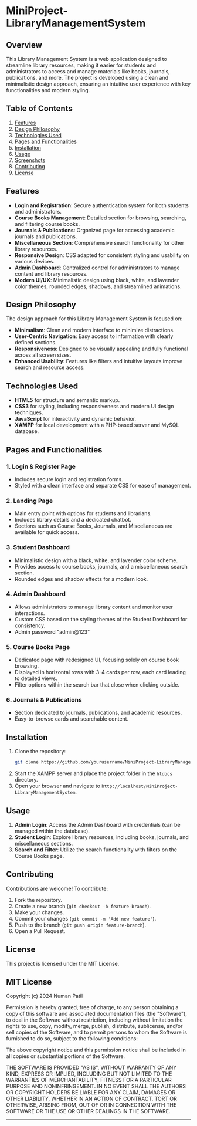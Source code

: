 # MiniProject-LibraryManagementSystem

## Overview
This Library Management System is a web application designed to streamline library resources, making it easier for students and administrators to access and manage materials like books, journals, publications, and more. The project is developed using a clean and minimalistic design approach, ensuring an intuitive user experience with key functionalities and modern styling.

## Table of Contents
1. [Features](#features)
2. [Design Philosophy](#design-philosophy)
3. [Technologies Used](#technologies-used)
4. [Pages and Functionalities](#pages-and-functionalities)
5. [Installation](#installation)
6. [Usage](#usage)
7. [Screenshots](#screenshots)
8. [Contributing](#contributing)
9. [License](#license)

## Features
- **Login and Registration**: Secure authentication system for both students and administrators.
- **Course Books Management**: Detailed section for browsing, searching, and filtering course books.
- **Journals & Publications**: Organized page for accessing academic journals and publications.
- **Miscellaneous Section**: Comprehensive search functionality for other library resources.
- **Responsive Design**: CSS adapted for consistent styling and usability on various devices.
- **Admin Dashboard**: Centralized control for administrators to manage content and library resources.
- **Modern UI/UX**: Minimalistic design using black, white, and lavender color themes, rounded edges, shadows, and streamlined animations.

## Design Philosophy
The design approach for this Library Management System is focused on:
- **Minimalism**: Clean and modern interface to minimize distractions.
- **User-Centric Navigation**: Easy access to information with clearly defined sections.
- **Responsiveness**: Designed to be visually appealing and fully functional across all screen sizes.
- **Enhanced Usability**: Features like filters and intuitive layouts improve search and resource access.

## Technologies Used
- **HTML5** for structure and semantic markup.
- **CSS3** for styling, including responsiveness and modern UI design techniques.
- **JavaScript** for interactivity and dynamic behavior.
- **XAMPP** for local development with a PHP-based server and MySQL database.

## Pages and Functionalities
### 1. **Login & Register Page**
   - Includes secure login and registration forms.
   - Styled with a clean interface and separate CSS for ease of management.

### 2. **Landing Page**
   - Main entry point with options for students and librarians.
   - Includes library details and a dedicated chatbot.
   - Sections such as Course Books, Journals, and Miscellaneous are available for quick access.

### 3. **Student Dashboard**
   - Minimalistic design with a black, white, and lavender color scheme.
   - Provides access to course books, journals, and a miscellaneous search section.
   - Rounded edges and shadow effects for a modern look.

### 4. **Admin Dashboard**
   - Allows administrators to manage library content and monitor user interactions.
   - Custom CSS based on the styling themes of the Student Dashboard for consistency.
   - Admin password "admin@123"

### 5. **Course Books Page**
   - Dedicated page with redesigned UI, focusing solely on course book browsing.
   - Displayed in horizontal rows with 3-4 cards per row, each card leading to detailed views.
   - Filter options within the search bar that close when clicking outside.

### 6. **Journals & Publications**
   - Section dedicated to journals, publications, and academic resources.
   - Easy-to-browse cards and searchable content.


## Installation
1. Clone the repository:
   ```bash
   git clone https://github.com/yourusername/MiniProject-LibraryManagementSystem.git
   ```
2. Start the XAMPP server and place the project folder in the `htdocs` directory.
3. Open your browser and navigate to `http://localhost/MiniProject-LibraryManagementSystem`.

## Usage
1. **Admin Login**: Access the Admin Dashboard with credentials (can be managed within the database).
2. **Student Login**: Explore library resources, including books, journals, and miscellaneous sections.
3. **Search and Filter**: Utilize the search functionality with filters on the Course Books page.

## Contributing
Contributions are welcome! To contribute:
1. Fork the repository.
2. Create a new branch (`git checkout -b feature-branch`).
3. Make your changes.
4. Commit your changes (`git commit -m 'Add new feature'`).
5. Push to the branch (`git push origin feature-branch`).
6. Open a Pull Request.

## License
This project is licensed under the MIT License.

## MIT License

Copyright (c) 2024 Numan Patil

Permission is hereby granted, free of charge, to any person obtaining a copy
of this software and associated documentation files (the "Software"), to deal
in the Software without restriction, including without limitation the rights
to use, copy, modify, merge, publish, distribute, sublicense, and/or sell
copies of the Software, and to permit persons to whom the Software is
furnished to do so, subject to the following conditions:

The above copyright notice and this permission notice shall be included in all
copies or substantial portions of the Software.

THE SOFTWARE IS PROVIDED "AS IS", WITHOUT WARRANTY OF ANY KIND, EXPRESS OR
IMPLIED, INCLUDING BUT NOT LIMITED TO THE WARRANTIES OF MERCHANTABILITY,
FITNESS FOR A PARTICULAR PURPOSE AND NONINFRINGEMENT. IN NO EVENT SHALL THE
AUTHORS OR COPYRIGHT HOLDERS BE LIABLE FOR ANY CLAIM, DAMAGES OR OTHER
LIABILITY, WHETHER IN AN ACTION OF CONTRACT, TORT OR OTHERWISE, ARISING FROM,
OUT OF OR IN CONNECTION WITH THE SOFTWARE OR THE USE OR OTHER DEALINGS IN THE
SOFTWARE.


---
